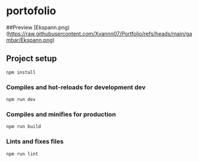 # portofolio

##Preview
[Ekspann.png)(https://raw.githubusercontent.com/Xvannn07/Portfolio/refs/heads/main/gambar/Ekspann.png)

## Project setup
```
npm install
```

### Compiles and hot-reloads for development dev
```
npm run dev
```

### Compiles and minifies for production
```
npm run build
```

### Lints and fixes files
```
npm run lint
```
